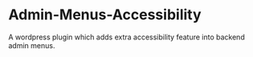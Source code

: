 # Admin-Menus-Accessibility
A wordpress plugin which adds extra accessibility feature into backend admin menus.
